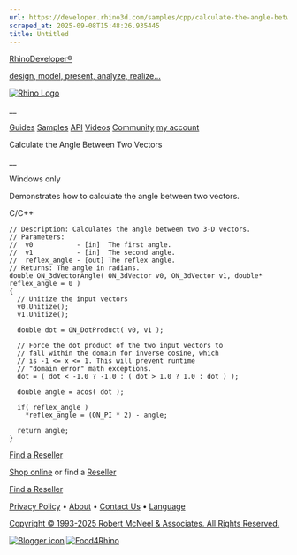 ```yaml
---
url: https://developer.rhino3d.com/samples/cpp/calculate-the-angle-between-two-vectors/
scraped_at: 2025-09-08T15:48:26.935445
title: Untitled
---
```


[RhinoDeveloper®](/)

[design, model, present, analyze, realize...](/)

[![Rhino Logo](https://developer.rhino3d.com/images/rhinodevlogo.png)](/)

__

[Guides](https://developer.rhino3d.com/guides)
[Samples](https://developer.rhino3d.com/samples)
[API](https://developer.rhino3d.com/api)
[Videos](https://developer.rhino3d.com/videos)
[Community](https://discourse.mcneel.com/c/rhino-developer) [my account
](https://www.rhino3d.com/my-account/ "Manage your account, licenses, and
teams")

Calculate the Angle Between Two Vectors

__

Windows only

Demonstrates how to calculate the angle between two vectors.

C/C++

    
    
    // Description: Calculates the angle between two 3-D vectors.
    // Parameters:
    //  v0           - [in]  The first angle.
    //  v1           - [in]  The second angle.
    //  reflex_angle - [out] The reflex angle.
    // Returns: The angle in radians.
    double ON_3dVectorAngle( ON_3dVector v0, ON_3dVector v1, double* reflex_angle = 0 )
    {
      // Unitize the input vectors
      v0.Unitize();
      v1.Unitize();
    
      double dot = ON_DotProduct( v0, v1 );
    
      // Force the dot product of the two input vectors to
      // fall within the domain for inverse cosine, which
      // is -1 <= x <= 1. This will prevent runtime
      // "domain error" math exceptions.
      dot = ( dot < -1.0 ? -1.0 : ( dot > 1.0 ? 1.0 : dot ) );
    
      double angle = acos( dot );
    
      if( reflex_angle )
        *reflex_angle = (ON_PI * 2) - angle;
    
      return angle;
    }
    

  

[Find a Reseller](https://www.rhino3d.com/sales)

[Shop online](https://www.rhino3d.com/store) or find a
[Reseller](https://www.rhino3d.com/sales)

[Find a Reseller](https://www.rhino3d.com/sales)

[Privacy Policy](https://www.rhino3d.com/privacy) •
[About](https://www.rhino3d.com/mcneel/about) • [Contact
Us](https://www.rhino3d.com/mcneel/contact) • [
Language](https://www.rhino3d.com/language "Change to a different region or
language")

[Copyright © 1993-2025 Robert McNeel & Associates. All Rights
Reserved.](https://www.rhino3d.com/mcneel/about)

[](https://www.facebook.com/McNeelRhinoceros/)
[](https://twitter.com/bobmcneel) [](https://www.linkedin.com/groups/75313/)
[](https://www.youtube.com/user/RhinoGuide/videos) [](https://vimeo.com/rhino)
[![Blogger
icon](https://developer.rhino3d.com/images/blogger.svg)](http://blog.rhino3d.com/)
[![Food4Rhino](https://developer.rhino3d.com/images/f4r_icon_01.svg)](https://www.food4rhino.com)

